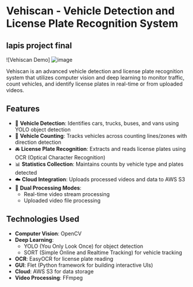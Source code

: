 # Vehiscan - Vehicle Detection and License Plate Recognition System
## lapis project final

![Vehiscan Demo] ![image](https://github.com/user-attachments/assets/0fa5a425-683e-4b47-bc41-34040e3328e2)


Vehiscan is an advanced vehicle detection and license plate recognition system that utilizes computer vision and deep learning to monitor traffic, count vehicles, and identify license plates in real-time or from uploaded videos.

## Features

- 🚗 **Vehicle Detection**: Identifies cars, trucks, buses, and vans using YOLO object detection
- 🔢 **Vehicle Counting**: Tracks vehicles across counting lines/zones with direction detection
- 🚘 **License Plate Recognition**: Extracts and reads license plates using OCR (Optical Character Recognition)
- 📊 **Statistics Collection**: Maintains counts by vehicle type and plates detected
- ☁️ **Cloud Integration**: Uploads processed videos and data to AWS S3
- 🎥 **Dual Processing Modes**:
  - Real-time video stream processing
  - Uploaded video file processing

## Technologies Used

- **Computer Vision**: OpenCV
- **Deep Learning**: 
  - YOLO (You Only Look Once) for object detection
  - SORT (Simple Online and Realtime Tracking) for vehicle tracking
- **OCR**: EasyOCR for license plate reading
- **GUI**: Flet (Python framework for building interactive UIs)
- **Cloud**: AWS S3 for data storage
- **Video Processing**: FFmpeg
